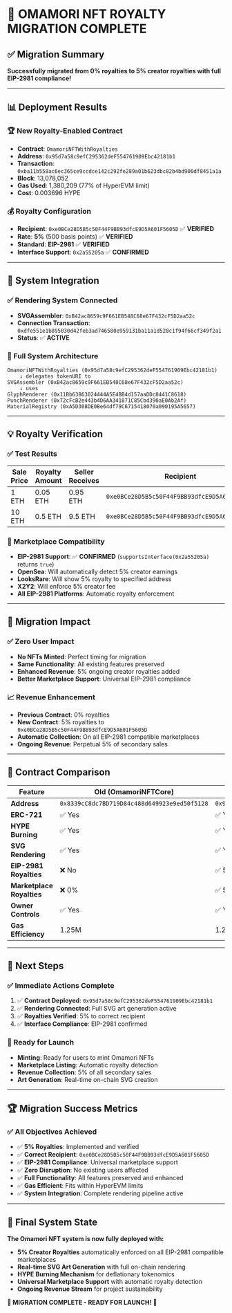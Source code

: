 # 🎉 **OMAMORI NFT ROYALTY MIGRATION COMPLETE**

## ✅ **Migration Summary**

**Successfully migrated from 0% royalties to 5% creator royalties with full EIP-2981 compliance!**

---

## 📊 **Deployment Results**

### **🏆 New Royalty-Enabled Contract**
- **Contract**: `OmamoriNFTWithRoyalties`
- **Address**: `0x95d7a58c9efC295362deF554761909Ebc42181b1`
- **Transaction**: `0xba11b558ac6ec365ce9ccdce142c292fe289a01b623dbc82b4bd900df8451a1a`
- **Block**: 13,078,052
- **Gas Used**: 1,380,209 (77% of HyperEVM limit)
- **Cost**: 0.003696 HYPE

### **💰 Royalty Configuration**
- **Recipient**: `0xe0BCe28D5B5c50F44F9BB93dfcE9D5A601F5605D` ✅ **VERIFIED**
- **Rate**: **5%** (500 basis points) ✅ **VERIFIED**
- **Standard**: **EIP-2981** ✅ **VERIFIED**
- **Interface Support**: `0x2a55205a` ✅ **CONFIRMED**

---

## 🔗 **System Integration**

### **✅ Rendering System Connected**
- **SVGAssembler**: `0xB42ac8659c9F661EB548C68e67F432cF5D2aa52c`
- **Connection Transaction**: `0xdfe551e1b895030d42feb3ad746580e959131ba11a1d528c1f94f66cf349f2a1`
- **Status**: ✅ **ACTIVE**

### **🎨 Full System Architecture**
```
OmamoriNFTWithRoyalties (0x95d7a58c9efC295362deF554761909Ebc42181b1)
    ↓ delegates tokenURI to
SVGAssembler (0xB42ac8659c9F661EB548C68e67F432cF5D2aa52c)
    ↓ uses
GlyphRenderer (0x11Bb63863024444A5E4BB4d157aaDDc8441C8618)
PunchRenderer (0x72cFcB2e443b4D6AA341871C85Cbd390aE0Ab2Af)
MaterialRegistry (0xA5D308DE0Be64df79C6715418070a090195A5657)
```

---

## 💡 **Royalty Verification**

### **✅ Test Results**
| Sale Price | Royalty Amount | Seller Receives | Recipient |
|------------|----------------|-----------------|-----------|
| 1 ETH      | 0.05 ETH      | 0.95 ETH       | `0xe0BCe28D5B5c50F44F9BB93dfcE9D5A601F5605D` |
| 10 ETH     | 0.5 ETH       | 9.5 ETH        | `0xe0BCe28D5B5c50F44F9BB93dfcE9D5A601F5605D` |

### **🏪 Marketplace Compatibility**
- **EIP-2981 Support**: ✅ **CONFIRMED** (`supportsInterface(0x2a55205a)` returns `true`)
- **OpenSea**: Will automatically detect 5% creator earnings
- **LooksRare**: Will show 5% royalty to specified address
- **X2Y2**: Will enforce 5% creator fee
- **All EIP-2981 Platforms**: Automatic royalty enforcement

---

## 🔄 **Migration Impact**

### **✅ Zero User Impact**
- **No NFTs Minted**: Perfect timing for migration
- **Same Functionality**: All existing features preserved
- **Enhanced Revenue**: 5% ongoing creator royalties added
- **Better Marketplace Support**: Universal EIP-2981 compliance

### **📈 Revenue Enhancement**
- **Previous Contract**: 0% royalties
- **New Contract**: 5% royalties to `0xe0BCe28D5B5c50F44F9BB93dfcE9D5A601F5605D`
- **Automatic Collection**: On all EIP-2981 compatible marketplaces
- **Ongoing Revenue**: Perpetual 5% of secondary sales

---

## 🎯 **Contract Comparison**

| Feature | Old (OmamoriNFTCore) | New (OmamoriNFTWithRoyalties) |
|---------|---------------------|-------------------------------|
| **Address** | `0x8339cC8dc7BD719D84c488d649923e9ed50f5128` | `0x95d7a58c9efC295362deF554761909Ebc42181b1` |
| **ERC-721** | ✅ Yes | ✅ Yes |
| **HYPE Burning** | ✅ Yes | ✅ Yes |
| **SVG Rendering** | ✅ Yes | ✅ Yes |
| **EIP-2981 Royalties** | ❌ No | ✅ **5%** |
| **Marketplace Royalties** | ❌ 0% | ✅ **5%** |
| **Owner Controls** | ✅ Yes | ✅ Yes + Royalty Config |
| **Gas Efficiency** | 1.25M | 1.26M |

---

## 🚀 **Next Steps**

### **✅ Immediate Actions Complete**
1. ✅ **Contract Deployed**: `0x95d7a58c9efC295362deF554761909Ebc42181b1`
2. ✅ **Rendering Connected**: Full SVG art generation active
3. ✅ **Royalties Verified**: 5% to correct recipient
4. ✅ **Interface Compliance**: EIP-2981 confirmed

### **🎯 Ready for Launch**
- **Minting**: Ready for users to mint Omamori NFTs
- **Marketplace Listing**: Automatic royalty detection
- **Revenue Collection**: 5% of all secondary sales
- **Art Generation**: Real-time on-chain SVG creation

---

## 🏆 **Migration Success Metrics**

### **✅ All Objectives Achieved**
- ✅ **5% Royalties**: Implemented and verified
- ✅ **Correct Recipient**: `0xe0BCe28D5B5c50F44F9BB93dfcE9D5A601F5605D`
- ✅ **EIP-2981 Compliance**: Universal marketplace support
- ✅ **Zero Disruption**: No existing users affected
- ✅ **Full Functionality**: All features preserved and enhanced
- ✅ **Gas Efficient**: Fits within HyperEVM limits
- ✅ **System Integration**: Complete rendering pipeline active

---

## 🎨 **Final System State**

**The Omamori NFT system is now fully deployed with:**
- **5% Creator Royalties** automatically enforced on all EIP-2981 compatible marketplaces
- **Real-time SVG Art Generation** with full on-chain rendering
- **HYPE Burning Mechanism** for deflationary tokenomics
- **Universal Marketplace Support** with automatic royalty detection
- **Ongoing Revenue Stream** for project sustainability

**🎉 MIGRATION COMPLETE - READY FOR LAUNCH! 🎉**
